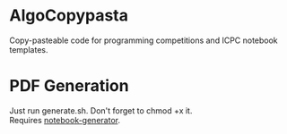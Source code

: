 # AlgoCopypasta
Copy-pasteable code for programming competitions and ICPC notebook templates.

# PDF Generation
Just run generate.sh. Don't forget to chmod +x it. \
Requires [notebook-generator](https://github.com/pin3da/notebook-generator).
